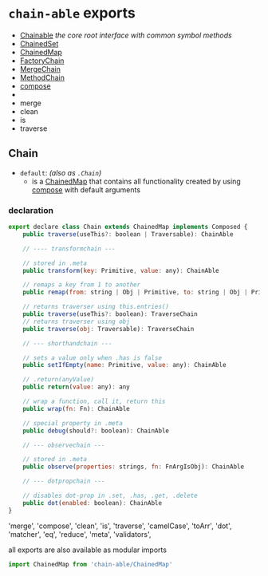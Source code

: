 [map]: https://ponyfoo.com/articles/es6-maps-in-depth
[compose]: https://github.com/fluents/chain-able/wiki/Compose

# `chain-able` exports

- [Chainable]() _the core root interface with common symbol methods_
- [ChainedSet](https://github.com/fluents/chain-able/wiki/ChainedSet)
- [ChainedMap](https://github.com/fluents/chain-able/wiki/ChainedMap)
- [FactoryChain](https://github.com/fluents/chain-able/wiki/FactoryChain)
- [MergeChain](https://github.com/fluents/chain-able/wiki/MergeChain)
- [MethodChain](https://github.com/fluents/chain-able/wiki/MethodChain)
- [compose][compose]
-
- merge
- clean
- is
- traverse


## Chain

- `default`: _(also as `.Chain`)_
  - is a [ChainedMap](#-chainedmap) that contains all functionality created by using [compose][compose] with default arguments

### declaration
```js
export declare class Chain extends ChainedMap implements Composed {
	public traverse(useThis?: boolean | Traversable): ChainAble

	// ---- transformchain ---

	// stored in .meta
	public transform(key: Primitive, value: any): ChainAble

	// remaps a key from 1 to another
	public remap(from: string | Obj | Primitive, to: string | Obj | Primitive): ChainAble

	// returns traverser using this.entries()
	public traverse(useThis?: boolean): TraverseChain
	// returns traverser using obj
	public traverse(obj: Traversable): TraverseChain

	// --- shorthandchain ---

	// sets a value only when .has is false
	public setIfEmpty(name: Primitive, value: any): ChainAble

	// .return(anyValue)
	public return(value: any): any

	// wrap a function, call it, return this
	public wrap(fn: Fn): ChainAble

	// special property in .meta
	public debug(should?: boolean): ChainAble

	// --- observechain ---

	// stored in .meta
	public observe(properties: strings, fn: FnArgIsObj): ChainAble

	// --- dotpropchain ---

	// disables dot-prop in .set, .has, .get, .delete
	public dot(enabled: boolean): ChainAble
}
```

'merge',
'compose',
'clean',
'is',
'traverse',
'camelCase',
'toArr',
'dot',
'matcher',
'eq',
'reduce',
'meta',
'validators',

all exports are also available as modular imports

```js
import ChainedMap from 'chain-able/ChainedMap'
```
